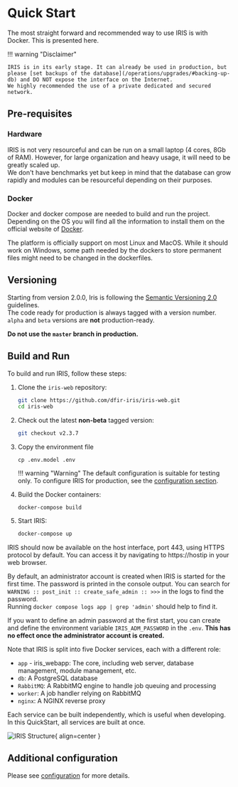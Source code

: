 # Quick Start

The most straight forward and recommended way to use IRIS is with Docker. This is presented here. 

!!! warning "Disclaimer"

    IRIS is in its early stage. It can already be used in production, but please [set backups of the database](/operations/upgrades/#backing-up-db) and DO NOT expose the interface on the Internet.
    We highly recommended the use of a private dedicated and secured network. 
    

## Pre-requisites

### Hardware

IRIS is not very resourceful and can be run on a small laptop (4 cores, 8Gb of RAM). However, for large organization and heavy usage, 
it will need to be greatly scaled up.  
We don't have benchmarks yet but keep in mind that the database can grow rapidly and modules can be resourceful depending on their purposes.  

### Docker
Docker and docker compose are needed to build and run the project. Depending on the OS you will find all the information to install them on 
the official website of [Docker](https://docs.docker.com/get-docker/).  

The platform is officially support on most Linux and MacOS. While it should work on Windows, some path needed by the dockers to store permanent files might need to be changed in the dockerfiles. 

## Versioning
Starting from version 2.0.0, Iris is following the [Semantic Versioning 2.0](https://semver.org/) guidelines.   
The code ready for production is always tagged with a version number. 
``alpha`` and ``beta`` versions are **not** production-ready.  

**Do not use the ``master`` branch in production.** 

## Build and Run

To build and run IRIS, follow these steps:

1. Clone the `iris-web` repository:

    ```bash
    git clone https://github.com/dfir-iris/iris-web.git
    cd iris-web
    ```

2. Check out the latest **non-beta** tagged version: 

    ```bash
    git checkout v2.3.7
    ```

3. Copy the environment file 

    ```
    cp .env.model .env
    ```

    !!! warning "Warning"
        The default configuration is suitable for testing only. To configure IRIS for production, see the [configuration section](operations/configuration.md). 

4. Build the Docker containers:

    ```
    docker-compose build
    ```

5. Start IRIS:

    ```bash
    docker-compose up
    ```

IRIS should now be available on the host interface, port 443, using HTTPS protocol by default. You can access it by navigating to https://hostip in your web browser.   

By default, an administrator account is created when IRIS is started for the first time. The password is printed in the console output. You can search for ```WARNING :: post_init :: create_safe_admin :: >>>``` in the logs to find the password.   
Running `docker compose logs app | grep 'admin'` should help to find it.   

If you want to define an admin password at the first start, you can create and define the environment variable `IRIS_ADM_PASSWORD` in the `.env`. **This has no effect once the administrator account is created.**   

Note that IRIS is split into five Docker services, each with a different role:

- `app` - iris_webapp: The core, including web server, database management, module management, etc.
- `db`: A PostgreSQL database
- `RabbitMQ`: A RabbitMQ engine to handle job queuing and processing
- `worker`: A job handler relying on RabbitMQ
- `nginx`: A NGINX reverse proxy

Each service can be built independently, which is useful when developing. In this QuickStart, all services are built at once.  

![IRIS Structure](/_static/iris_structure.png){ align=center }

## Additional configuration

Please see [configuration](operations/configuration.md) for more details.





